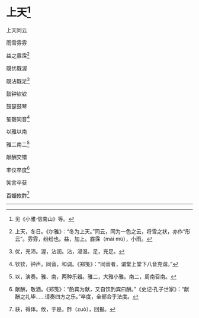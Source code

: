    

# 上天[^1]

上天同云

雨雪雰雰

益之霡霂[^2]

既优既渥

既沾既足[^3]

鼓钟钦钦

鼓瑟鼓琴

笙磬同音[^4]

以雅以南

雅二南二[^5]

献酬交错

丰仪卒度[^6]

笑言卒获

百媚攸酢[^7]

* * *

[^1]: 见《小雅·信南山》等。
[^2]: 上天，冬日。《尔雅》：“冬为上天。”同云，同为一色之云，将雪之状，亦作“彤云”。雰雰，纷纷也。益，加上。霡霂（mài mù），小雨。
[^3]: 优，充沛。渥，沾润。沾，浸湿。足，充足。
[^4]: 钦钦，钟声。同音，和调。《郑笺》：“同音者，谓堂上堂下八音克谐。”
[^5]: 以，演奏。雅、南，两种乐器。雅二，大雅小雅。南二，周南召南。
[^6]: 献酬，敬酒。《郑笺》：“酌宾为献，又自饮酌宾曰酬。”《史记·孔子世家》：“献酬之礼毕……请奏四方之乐。”卒度，全部合乎法度。
[^7]: 获，得体。攸，于是。酢（zuò），回报。